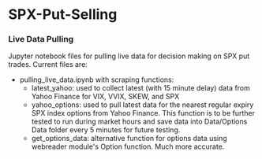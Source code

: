 # SPX-Put-Selling

### Live Data Pulling

Jupyter notebook files for pulling live data for decision making on SPX put trades. Current files are:
  - pulling_live_data.ipynb with scraping functions:
    - latest_yahoo: used to collect latest (with 15 minute delay) data from Yahoo Finance for VIX, VVIX, SKEW, and SPX
    - yahoo_options: used to pull latest data for the nearest regular expiry SPX index options from Yahoo Finance. This function is to be further tested to run during market hours and save data into Data/Options Data folder every 5 minutes for future testing.
    - get_options_data: alternative function for options data using webreader module's Option function. Much more accurate.
